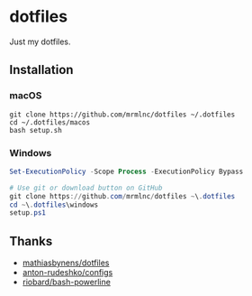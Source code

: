 # dotfiles

Just my dotfiles.

## Installation

### macOS

```shell
git clone https://github.com/mrmlnc/dotfiles ~/.dotfiles
cd ~/.dotfiles/macos
bash setup.sh
```

### Windows

```powershell
Set-ExecutionPolicy -Scope Process -ExecutionPolicy Bypass

# Use git or download button on GitHub
git clone https://github.com/mrmlnc/dotfiles ~\.dotfiles
cd ~\.dotfiles\windows
setup.ps1
```

## Thanks

  * [mathiasbynens/dotfiles](https://github.com/mathiasbynens/dotfiles)
  * [anton-rudeshko/configs](https://github.com/anton-rudeshko/configs)
  * [riobard/bash-powerline](https://github.com/riobard/bash-powerline)
